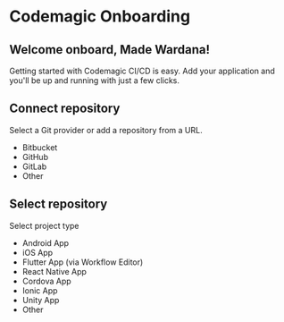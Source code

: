 # Codemagic Onboarding

## Welcome onboard, Made Wardana!

Getting started with Codemagic CI/CD is easy. Add your application and you'll be up and running with just a few clicks.

## Connect repository

Select a Git provider or add a repository from a URL.

- Bitbucket
- GitHub
- GitLab
- Other

## Select repository

Select project type

- Android App
- iOS App
- Flutter App (via Workflow Editor)
- React Native App
- Cordova App
- Ionic App
- Unity App
- Other

